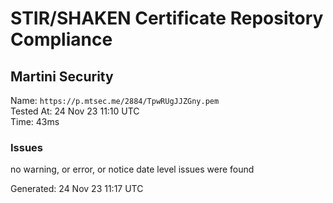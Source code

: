# STIR/SHAKEN Certificate Repository Compliance

## Martini Security

Name: `https://p.mtsec.me/2884/TpwRUgJJZGny.pem`\
Tested At: 24 Nov 23 11:10 UTC\
Time: 43ms

### Issues

no warning, or error, or notice date level issues were found

Generated: 24 Nov 23 11:17 UTC